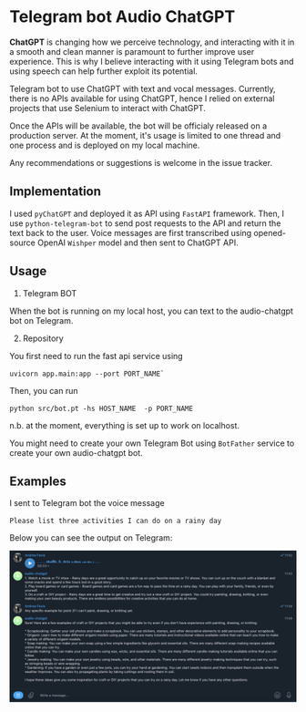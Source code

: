 # Telegram bot Audio ChatGPT

**ChatGPT** is changing how we perceive technology, and interacting with it in a smooth and clean manner is paramount to further improve user experience. This is why I believe interacting with it using Telegram bots and using speech can help further exploit its potential.

Telegram bot to use ChatGPT with text and vocal messages.
Currently, there is no APIs available for using ChatGPT, hence I relied on external projects that use Selenium to interact with ChatGPT.

Once the APIs will be available, the bot will be officialy released on a production server.
At the moment, it's usage is limited to one thread and one process and is deployed on my local machine.

Any recommendations or suggestions is welcome in the issue tracker.

## Implementation

I used `pyChatGPT` and deployed it as API using `FastAPI` framework.
Then, I use `python-telegram-bot` to send post requests to the API and return the text back to the user.
Voice messages are first transcribed using opened-source OpenAI `Wishper` model and then sent to ChatGPT API.


## Usage

1. Telegram BOT

When the bot is running on my local host, you can text to the audio-chatgpt bot on Telegram.

2. Repository

You first need to run the fast api service using 

    uvicorn app.main:app --port PORT_NAME`

Then, you can run  

    python src/bot.pt -hs HOST_NAME  -p PORT_NAME

n.b. at the moment, everything is set up to work on localhost.

You might need to create your own Telegram Bot using `BotFather` service to create your own audio-chatgpt bot.


## Examples
I sent to Telegram bot the voice message 

    Please list three activities I can do on a rainy day

Below you can see the output on Telegram:
    
![](static/example.png)




